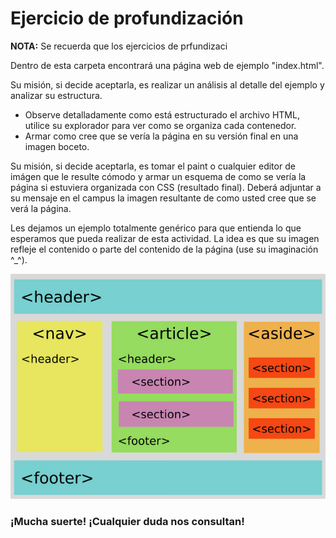 # Ejercicio de profundización

__NOTA:__ Se recuerda que los ejercicios de prfundizaci

Dentro de esta carpeta encontrará una página web de ejemplo "index.html".

Su misión, si decide aceptarla, es realizar un análisis al detalle del ejemplo y analizar su estructura.
- Observe detalladamente como está estructurado el archivo HTML, utilice su explorador para ver como se organiza cada contenedor.
- Armar como cree que se vería la página en su versión final en una imagen boceto.


Su misión, si decide aceptarla, es tomar el paint o cualquier editor de imágen que le resulte cómodo y armar un esquema de como se vería la página si estuviera organizada con CSS (resultado final). Deberá adjuntar a su mensaje en el campus la imagen resultante de como usted cree que se verá la página.

Les dejamos un ejemplo totalmente genérico para que entienda lo que esperamos que pueda realizar de esta actividad. La idea es que su imagen refleje el contenido o parte del contenido de la página (use su imaginación ^_^).

![ejemplo](ejemplo.jpg)

### ¡Mucha suerte! ¡Cualquier duda nos consultan!
